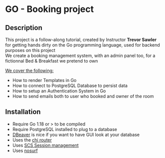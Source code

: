 # **GO - Booking project**

## **Description**

This project is a follow-along tutorial, created by Instructor **Trevor Sawler** for getting hands dirty on the Go programming language, used for backend purposes on this project<br>
We create a booking management system, with an admin panel too, for a fictionnal Bed & Breakfast we pretend to own<br>

<u>We cover the following:</u>

- How to render Templates in Go
- How to connect to PostgreSQL Database to persist data
- How to setup an Authentication System in Go
- How to send emails both to user who booked and owner of the room

## **Installation**

- Require Go 1.18 or > to be compiled
- Require PostgreSQL installed to plug to a database
- [DBeaver](https://dbeaver.io/download/) is nice if you want to have GUI look at your database
- Uses the [chi router](https://github.com/go-chi/chi)
- Uses [SCS Session management](https://github.com/alexedwards/scs)
- Uses [nosurf](https://github.com/justinas/nosurf)
